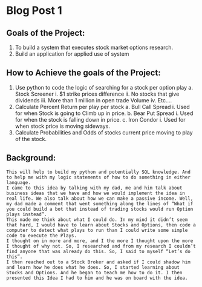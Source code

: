 # Blog Post 1

## Goals of the Project:
   1. To build a system that executes stock market options research.
   2. Build an application for applied use of system
	
## How to Achieve the goals of the Project:
  1.	Use python to code the logic of searching for a stock per option play
	a.	Stock Screener
		i.	$1 strike prices difference
		ii.	No stocks that give dividends
		iii.	More than 1 million in open trade Volume
		iv.	Etc.…
  2.	Calculate Percent Return per play per stock
	a.	Bull Call Spread
		i.	Used for when Stock is going to Climb up in price.
	b.	Bear Put Spread
		i.	Used for when the stock is falling down in price.
	c.	Iron Condor
		i.	Used for when stock price is moving sideways.
  3.	Calculate Probabilities and Odds of stocks current price moving to play of the stock.
 
## Background:
	This will help to build my python and potentially SQL knowledge. And to help me with my logic statements of how to do something in either language. 
	I came to this idea by talking with my dad, me and him talk about business ideas that we have and how we would implement the idea in real life. We also talk about how we can make a passive income. Well, my dad made a comment that went something along the lines of “What if you could build a bot that instead of trading stocks would run Option plays instead”.
	This made me think about what I could do. In my mind it didn’t seem that hard, I would have to learn about Stocks and Options, then code a computer to detect what plays to run than I could write some simple code to execute the Plays.
	I thought on in more and more, and I the more I thought upon the more I thought of why not. So, I researched and from my research I couldn’t find anyone that was already do this. So, I said to myself “Let’s do this”.
	I then reached out to a Stock Broker and asked if I could shadow him and learn how he does what he does. So, I started learning about Stocks and Options. And he began to teach me how to do it. I then presented this Idea I had to him and he was on board with the idea.
